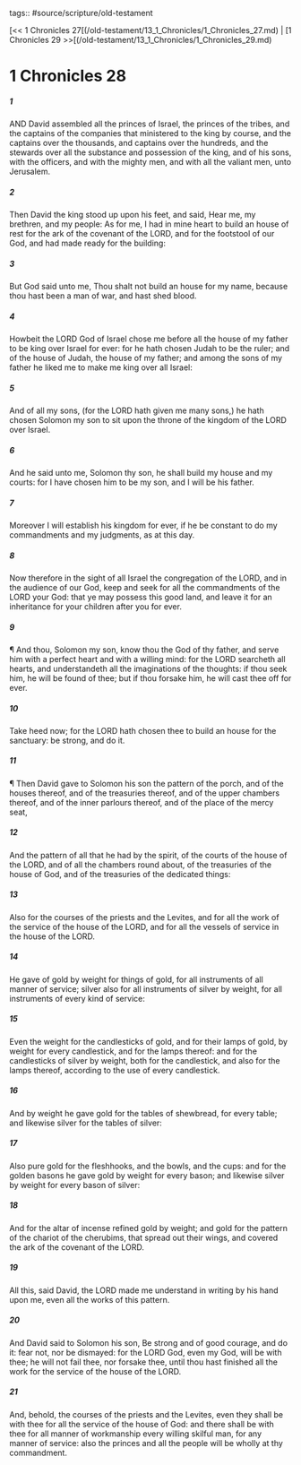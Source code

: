 tags:: #source/scripture/old-testament

[<< 1 Chronicles 27[(/old-testament/13_1_Chronicles/1_Chronicles_27.md) | [1 Chronicles 29 >>[(/old-testament/13_1_Chronicles/1_Chronicles_29.md)

# 1 Chronicles 28

##### 1

AND David assembled all the princes of Israel, the princes of the tribes, and the captains of the companies that ministered to the king by course, and the captains over the thousands, and captains over the hundreds, and the stewards over all the substance and possession of the king, and of his sons, with the officers, and with the mighty men, and with all the valiant men, unto Jerusalem.

##### 2

Then David the king stood up upon his feet, and said, Hear me, my brethren, and my people: As for me, I had in mine heart to build an house of rest for the ark of the covenant of the LORD, and for the footstool of our God, and had made ready for the building:

##### 3

But God said unto me, Thou shalt not build an house for my name, because thou hast been a man of war, and hast shed blood.

##### 4

Howbeit the LORD God of Israel chose me before all the house of my father to be king over Israel for ever: for he hath chosen Judah to be the ruler; and of the house of Judah, the house of my father; and among the sons of my father he liked me to make me king over all Israel:

##### 5

And of all my sons, (for the LORD hath given me many sons,) he hath chosen Solomon my son to sit upon the throne of the kingdom of the LORD over Israel.

##### 6

And he said unto me, Solomon thy son, he shall build my house and my courts: for I have chosen him to be my son, and I will be his father.

##### 7

Moreover I will establish his kingdom for ever, if he be constant to do my commandments and my judgments, as at this day.

##### 8

Now therefore in the sight of all Israel the congregation of the LORD, and in the audience of our God, keep and seek for all the commandments of the LORD your God: that ye may possess this good land, and leave it for an inheritance for your children after you for ever.

##### 9

¶ And thou, Solomon my son, know thou the God of thy father, and serve him with a perfect heart and with a willing mind: for the LORD searcheth all hearts, and understandeth all the imaginations of the thoughts: if thou seek him, he will be found of thee; but if thou forsake him, he will cast thee off for ever.

##### 10

Take heed now; for the LORD hath chosen thee to build an house for the sanctuary: be strong, and do it.

##### 11

¶ Then David gave to Solomon his son the pattern of the porch, and of the houses thereof, and of the treasuries thereof, and of the upper chambers thereof, and of the inner parlours thereof, and of the place of the mercy seat,

##### 12

And the pattern of all that he had by the spirit, of the courts of the house of the LORD, and of all the chambers round about, of the treasuries of the house of God, and of the treasuries of the dedicated things:

##### 13

Also for the courses of the priests and the Levites, and for all the work of the service of the house of the LORD, and for all the vessels of service in the house of the LORD.

##### 14

He gave of gold by weight for things of gold, for all instruments of all manner of service; silver also for all instruments of silver by weight, for all instruments of every kind of service:

##### 15

Even the weight for the candlesticks of gold, and for their lamps of gold, by weight for every candlestick, and for the lamps thereof: and for the candlesticks of silver by weight, both for the candlestick, and also for the lamps thereof, according to the use of every candlestick.

##### 16

And by weight he gave gold for the tables of shewbread, for every table; and likewise silver for the tables of silver:

##### 17

Also pure gold for the fleshhooks, and the bowls, and the cups: and for the golden basons he gave gold by weight for every bason; and likewise silver by weight for every bason of silver:

##### 18

And for the altar of incense refined gold by weight; and gold for the pattern of the chariot of the cherubims, that spread out their wings, and covered the ark of the covenant of the LORD.

##### 19

All this, said David, the LORD made me understand in writing by his hand upon me, even all the works of this pattern.

##### 20

And David said to Solomon his son, Be strong and of good courage, and do it: fear not, nor be dismayed: for the LORD God, even my God, will be with thee; he will not fail thee, nor forsake thee, until thou hast finished all the work for the service of the house of the LORD.

##### 21

And, behold, the courses of the priests and the Levites, even they shall be with thee for all the service of the house of God: and there shall be with thee for all manner of workmanship every willing skilful man, for any manner of service: also the princes and all the people will be wholly at thy commandment.
